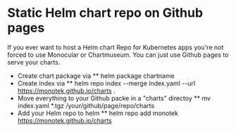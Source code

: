 # Static Helm chart repo on Github pages

If you ever want to host a Helm chart Repo for Kubernetes apps you're not forced to use Monocular or Chartmuseum. 
You can just use Github pages to serve your charts.

* Create chart package via 
** helm package chartname
* Create index via 
** helm repo index --merge index.yaml --url https://monotek.github.io/charts .
* Move everything to your Github packe in a "charts" directoy
** mv index.yaml *.tgz /your/github/page/repo/charts
* Add your Helm repo to helm
** helm repo add monotek https://monotek.github.io/charts

